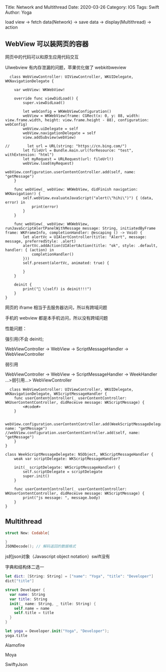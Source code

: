 Title: Network and Multithread
Date: 2020-03-26
Category: IOS
Tags: Swift
Author: Yoga

load view -> fetch data(Network) -> save data -> display(Multithread) -> action

## WebView 可以装网页的容器

网页中的代码可以和原生应用代码交互

UIwebview 有内存泄漏的问题，苹果优化做了 webkitbweview

```
  class WebViewController: UIViewController, WKUIDelegate, WKNavigationDelegate {

    var webView: WKWebView!

    override func viewDidLoad() {
        super.viewDidLoad()

        let webConfig = WKWebViewConfiguration()
        webView = WKWebView(frame: CGRect(x: 0, y: 88, width: view.frame.width, height: view.frame.height - 88), configuration: webConfig)
        webView.uiDelegate = self
        webView.navigationDelegate = self
        view.addSubview(webView)

//        let url = URL(string: "https://cn.bing.com/")
        let fileUrl = Bundle.main.url(forResource: "test", withExtension: "html")
        let myRequest = URLRequest(url: fileUrl!)
        webView.load(myRequest)

webView.configuration.userContentController.add(self, name: "getMessage")
    }

    func webView(_ webView: WKWebView, didFinish navigation: WKNavigation!) {
        self.webView.evaluateJavaScript("alert(\"hihi\")") { (data, error) in
            print(error)
        }
    }

    func webView(_ webView: WKWebView, runJavaScriptAlertPanelWithMessage message: String, initiatedByFrame frame: WKFrameInfo, completionHandler: @escaping () -> Void) {
        let alertVc = UIAlertController(title: "Alert", message: message, preferredStyle: .alert)
        alertVc.addAction(UIAlertAction(title: "ok", style: .default, handler: { (action) in
            completionHandler()
        }))
        self.present(alertVc, animated: true) {

        }
    }

    deinit {
        print("💢 \(self) is deinit!!!")
    }
}

```

网页的 iframe 相当于去服务器访问，所以有跨域问题

手机的 webview 都是本手机访问，所以没有跨域问题

性能问题：

强引用(不会 deinit);

WebViewController -> WebView -> ScriptMessageHandler -> WebViewController

弱引用

WebViewController -> WebView -> ScriptMessageHandler -> WeekHandler ...>弱引用...> WebViewController

```
  class WebViewController: UIViewController, WKUIDelegate, WKNavigationDelegate, WKScriptMessageHandler {
    func userContentController(_ userContentController: WKUserContentController, didReceive message: WKScriptMessage) {
        <#code#>
    }

        webView.configuration.userContentController.add(WeekScriptMessageDelegate(self), name: "getMessage")
//webView.configuration.userContentController.add(self, name: "getMessage")
    }
}

class WeekScriptMessageDelegate: NSObject, WKScriptMessageHandler {
    weak var scriptDelegate: WKScriptMessageHandler?

    init(_ scriptDelegate: WKScriptMessageHandler) {
        self.scriptDelegate = scriptDelegate
        super.init()
    }

    func userContentController(_ userContentController: WKUserContentController, didReceive message: WKScriptMessage) {
        print("js message: ", message.body)
    }
}

```

## Multithread
```swift
struct New: Codable{

}
JSONDecode(); // 解码返回的数据格式
```

js的json对象（Javascript object notation）swift没有

字典和结构体二选一
```swift
let dict: [String: String] = ["name": "Yoga", "title": "Developer"]
dict["title"]

struct Developer {
  var name: String
  var title: String
  init(_ name: String, _ title: String) {
    self.name = name
    self.title = title
  }
}

let yoga = Developer.init("Yoga", "Developer");
yoga.title
```

Alamofire

Moya

SwiftyJson
